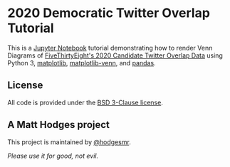# 2020 Democratic Twitter Overlap Tutorial

This is a [Jupyter Notebook](https://jupyter.org/) tutorial demonstrating how to render Venn Diagrams of [FiveThirtyEight's 2020 Candidate Twitter Overlap Data](https://github.com/fivethirtyeight/twitter-overlap) using Python 3, [matplotlib](https://matplotlib.org/), [matplotlib-venn](https://pypi.org/project/matplotlib-venn/), and [pandas](https://pandas.pydata.org/).

## License

All code is provided under the [BSD 3-Clause license](https://github.com/hodgesmr/2020_democratic_twitter_overlap_tutorial/blob/master/LICENSE).

## A Matt Hodges project

This project is maintained by [@hodgesmr](http://twitter.com/hodgesmr).

_Please use it for good, not evil._
